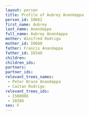 ```yaml
---
layout: person
title: Profile of Aubrey Anandappa
person_id: I0662
first_name: Aubrey
last_name: Anandappa
full_name: Aubrey Anandappa
mother: Winifred Rodrigo
mother_id: I0660
father: Francis Anandappa
father_id: I0348
children:
children_ids:
partners:
partner_ids:
relevant_trees_names:
 - Peter Braze Anandappa
 - Caitan Rodrigo
relevant_trees_ids:
 - I500086
 - I0308
sex: F
---
```


